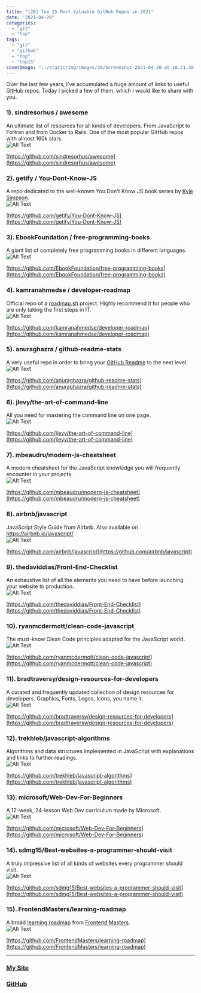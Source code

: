 ```yaml
---
title: "[20] Top 15 Most Valuable GitHub Repos in 2021"
date: "2021-04-28"
categories:
  - "git"
  - "top"
tags:
  - "git"
  - "github"
  - "top"
  - "top15"
coverImage: "../static/img/images/20/Screenshot-2021-04-28-at-10.21.38.png"
---
```


Over the last few years, I've accumulated a huge amount of links to useful GitHub repos. Today I picked a few of them, which I would like to share with you.

### 1). sindresorhus / awesome

An ultimate list of resources for all kinds of developers. From JavaScript to Fortran and from Docker to Rails. One of the most popular GitHub repos with almost 160k stars.  
![Alt Text](https://reverent-carson-67c52e.netlify.app/static/img/images/20/i8dr15btxsqilpcnnmr9.png)

[https://github.com/sindresorhus/awesome](https://github.com/sindresorhus/awesome)

### 2). getify / You-Dont-Know-JS

A repo dedicated to the well-known You Don't Know JS book series by [Kyle Simpson](https://github.com/getify).  
![Alt Text](https://reverent-carson-67c52e.netlify.app/static/img/images/20/429j35fkss9rm90zjau8.png)

[https://github.com/getify/You-Dont-Know-JS](https://github.com/getify/You-Dont-Know-JS)

### 3). EbookFoundation / free-programming-books

A giant list of completely free programming books in different languages.  
![Alt Text](https://reverent-carson-67c52e.netlify.app/static/img/images/20/5gljq0z5bsubyusz9x0m.png)

[https://github.com/EbookFoundation/free-programming-books](https://github.com/EbookFoundation/free-programming-books)

### 4). kamranahmedse / developer-roadmap

Official repo of a [roadmap.sh](https://roadmap.sh/) project. Highly recommend it for people who are only taking the first steps in IT.  
![Alt Text](https://reverent-carson-67c52e.netlify.app/static/img/images/20/0pnyts6nl3barevplyl6.png)

[https://github.com/kamranahmedse/developer-roadmap](https://github.com/kamranahmedse/developer-roadmap)

### 5). anuraghazra / github-readme-stats

A very useful repo in order to bring your [GitHub Readme](https://github.com/villivald) to the next level.  
![Alt Text](https://reverent-carson-67c52e.netlify.app/static/img/images/20/9juao5km5bodpcaotvc9.png)

[https://github.com/anuraghazra/github-readme-stats](https://github.com/anuraghazra/github-readme-stats)

### 6). jlevy/the-art-of-command-line

All you need for mastering the command line on one page.  
![Alt Text](https://reverent-carson-67c52e.netlify.app/static/img/images/20/2hdm0miadlzb4gwl6rlc.png)

[https://github.com/jlevy/the-art-of-command-line](https://github.com/jlevy/the-art-of-command-line)

### 7). mbeaudru/modern-js-cheatsheet

A modern cheatsheet for the JavaScript knowledge you will frequently encounter in your projects.  
![Alt Text](https://reverent-carson-67c52e.netlify.app/static/img/images/20/j9v3ia81w4bv367be0k9.png)

[https://github.com/mbeaudru/modern-js-cheatsheet](https://github.com/mbeaudru/modern-js-cheatsheet)

### 8). airbnb/javascript

JavaScript Style Guide from Airbnb. Also available on https://airbnb.io/javascript/.  
![Alt Text](https://reverent-carson-67c52e.netlify.app/static/img/images/20/t10ihktsbxaipgxfh9n3.png)

[https://github.com/airbnb/javascript](https://github.com/airbnb/javascript)

### 9). thedaviddias/Front-End-Checklist

An exhaustive list of all the elements you need to have before launching your website to production.  
![Alt Text](https://reverent-carson-67c52e.netlify.app/static/img/images/20/xntncyj7e2gmszi8i2vs.png)

[https://github.com/thedaviddias/Front-End-Checklist](https://github.com/thedaviddias/Front-End-Checklist)

### 10). ryanmcdermott/clean-code-javascript

The must-know Clean Code principles adapted for the JavaScript world.  
![Alt Text](https://reverent-carson-67c52e.netlify.app/static/img/images/20/apv7l5p37i6x62wxseue.jpg)

[https://github.com/ryanmcdermott/clean-code-javascript](https://github.com/ryanmcdermott/clean-code-javascript)

### 11). bradtraversy/design-resources-for-developers

A curated and frequently updated collection of design resources for developers. Graphics, Fonts, Logos, Icons, you name it.  
![Alt Text](https://reverent-carson-67c52e.netlify.app/static/img/images/20/mumgz48qlt9b20k2ryt3.png)

[https://github.com/bradtraversy/design-resources-for-developers](https://github.com/bradtraversy/design-resources-for-developers)

### 12). trekhleb/javascript-algorithms

Algorithms and data structures implemented in JavaScript with explanations and links to further readings.  
![Alt Text](https://reverent-carson-67c52e.netlify.app/static/img/images/20/gv6sya76kvzhlcxkepkb.png)

[https://github.com/trekhleb/javascript-algorithms](https://github.com/trekhleb/javascript-algorithms)

### 13). microsoft/Web-Dev-For-Beginners

A 12-week, 24-lesson Web Dev curriculum made by Microsoft.  
![Alt Text](https://reverent-carson-67c52e.netlify.app/static/img/images/20/f7p4kkxrem1sllrlgyvu.png)

[https://github.com/microsoft/Web-Dev-For-Beginners](https://github.com/microsoft/Web-Dev-For-Beginners)

### 14). sdmg15/Best-websites-a-programmer-should-visit

A truly impressive list of all kinds of websites every programmer should visit.  
![Alt Text](https://reverent-carson-67c52e.netlify.app/static/img/images/20/2j8la96ne01yd1st03iy.png)

[https://github.com/sdmg15/Best-websites-a-programmer-should-visit](https://github.com/sdmg15/Best-websites-a-programmer-should-visit)

### 15). FrontendMasters/learning-roadmap

A broad [learning roadmap](https://frontendmasters.com/guides/learning-roadmap/) from [Frontend Masters](https://frontendmasters.com/).  
![Alt Text](https://reverent-carson-67c52e.netlify.app/static/img/images/20/wr1yplrfeifr7b3si7tx.png)

[https://github.com/FrontendMasters/learning-roadmap](https://github.com/FrontendMasters/learning-roadmap)

---

### [My Site](https://villivald.com/)

### [GitHub](https://github.com/villivald)
